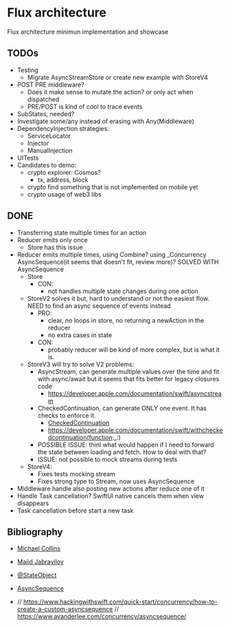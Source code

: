 # Flux architecture

Flux architecture minimun implementation and showcase

## TODOs

* Testing
  * Migrate AsyncStreamStore or create new example with StoreV4
* POST PRE middleware?
  * Does it make sense to mutate the action? or only act when dispatched
  * PRE/POST is kind of cool to trace events
* SubStates, needed?
* Investigate some/any instead of erasing with Any(Middleware)
* DependencyInjection strategies:
  * ServiceLocator
  * Injector
  * ManualInjection
* UITests
* Candidates to demo:
  * crypto explorer: Cosmos?
    * tx, address, block
  * crypto find something that is not implemented on mobile yet
  * crypto usage of web3 libs

## DONE

* Transferring state multiple times for an action
* Reducer emits only once
  * Store has this issue
* Reducer emits multiple times, using Combine? using _Concurrency AsyncSequence(it seems that doesn't fit, review more)? SOLVED WITH AsyncSequence
  * Store
    * CON:
      * not handles multiple state changes during one action
  * StoreV2 solves it but, hard to understand or not the easiest flow. NEED to find an async sequence of events instead
    * PRO:
      * clear, no loops in store, no returning a newAction in the reducer
      * no extra cases in state
    * CON:
      * probably reducer will be kind of more complex, but is what it is.
  * StoreV3 will try to solve V2 problems:
    * AsyncStream, can generate multiple values over the time and fit with async/await but it seems that fits better for legacy closures code
      * https://developer.apple.com/documentation/swift/asyncstream
    * CheckedContinuation, can generate ONLY one event. It has checks to enforce it.
      * [CheckedContinuation](https://developer.apple.com/documentation/swift/checkedcontinuation)
      * https://developer.apple.com/documentation/swift/withcheckedcontinuation(function:_:)
    * POSSIBLE ISSUE: thinl what would happen if I need to forward the state between loading and fetch. How to deal with that?
    * ISSUE: not possible to mock streams during tests
  * StoreV4:
    * Fixes tests mocking stream
    * Fixes strong type to Stream, now uses AsyncSequence
* Middleware handle also posting new actions after reduce one of it
* Handle Task cancellation? SwiftUI native cancels them when view disappears
* Task cancellation before start a new task

## Bibliography

* [Michael Collins](https://medium.com/neudesic-innovation/managing-swiftui-state-using-redux-525a8879c1be)
* [Majid Jabrayilov](https://swiftwithmajid.com/2022/02/17/redux-like-state-container-in-swiftui-part5/)
* [@StateObject](https://developer.apple.com/documentation/swiftui/stateobject)
* [AsyncSequence](https://www.avanderlee.com/concurrency/asyncsequence)

* // https://www.hackingwithswift.com/quick-start/concurrency/how-to-create-a-custom-asyncsequence
// https://www.avanderlee.com/concurrency/asyncsequence/
<!-- 
https://github.com/krasimir/react-in-patterns/tree/master/book/chapter-08
https://www.raywenderlich.com/22096649-getting-a-redux-vibe-into-swiftui
https://www.swiftbeta.com/arquitectura-redux-en-swiftui/
Multiple chained actions + Combine + Concurrency https://swiftwithmajid.com/2022/02/17/redux-like-state-container-in-swiftui-part5/
 -->
